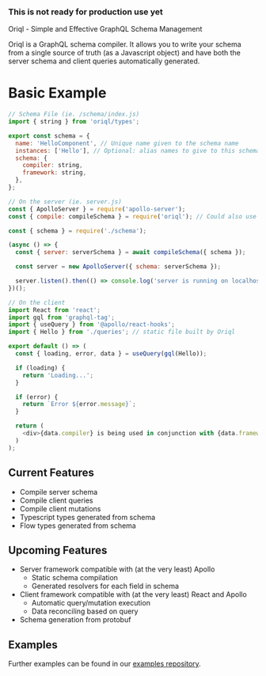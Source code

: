 ### This is not ready for production use yet

Oriql - Simple and Effective GraphQL Schema Management

Oriql is a GraphQL schema compiler. It allows you to write your schema from a single source of truth (as a Javascript object) and have both the server schema and client queries automatically generated.

# Basic Example

```js
// Schema File (ie. /schema/index.js)
import { string } from 'oriql/types';

export const schema = {
  name: 'HelloComponent', // Unique name given to the schema name
  instances: ['Hello'], // Optional: alias names to give to this schema.  All must be unique
  schema: {
    compiler: string,
    framework: string,
  },
};

// On the server (ie. server.js)
const { ApolloServer } = require('apollo-server');
const { compile: compileSchema } = require('oriql'); // Could also use a static file built at build time

const { schema } = require('./schema');

(async () => {
  const { server: serverSchema } = await compileSchema({ schema });

  const server = new ApolloServer({ schema: serverSchema });

  server.listen().then(() => console.log('server is running on localhost:4000'));
})();

// On the client
import React from 'react';
import gql from 'graphql-tag';
import { useQuery } from '@apollo/react-hooks';
import { Hello } from './queries'; // static file built by Oriql

export default () => (
  const { loading, error, data } = useQuery(gql(Hello));

  if (loading) {
    return 'Loading...';
  }

  if (error) {
    return `Error ${error.message}`;
  }

  return (
    <div>{data.compiler} is being used in conjunction with {data.framework}!</div>
  )
);
```

## Current Features

- Compile server schema
- Compile client queries
- Compile client mutations
- Typescript types generated from schema
- Flow types generated from schema

## Upcoming Features

- Server framework compatible with (at the very least) Apollo
  - Static schema compilation
  - Generated resolvers for each field in schema
- Client framework compatible with (at the very least) React and Apollo
  - Automatic query/mutation execution
  - Data reconciling based on query
- Schema generation from protobuf

## Examples

Further examples can be found in our [examples repository](https://github.com/michaelcacciatore/oriql-examples).
